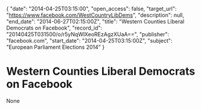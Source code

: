 {
  "date": "2014-04-25T03:15:00", 
  "open_access": false, 
  "target_url": "https://www.facebook.com/WestCountryLibDems", 
  "description": null, 
  "end_date": "2014-06-27T02:15:00Z", 
  "title": "Western Counties Liberal Democrats on Facebook", 
  "record_id": "20140425T031500/o/r5yNqWlXeoREzAgzXUaA==", 
  "publisher": "facebook.com", 
  "start_date": "2014-04-25T03:15:00Z", 
  "subject": "European Parliament Elections 2014"
}

# Western Counties Liberal Democrats on Facebook

None